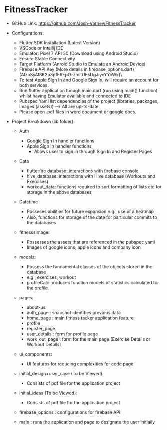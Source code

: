 # FitnessTracker
- GitHub Link: https://github.com/Josh-Varney/FitnessTracker
 - Configurations:
   - Flutter SDK Installation (Latest Version)
   - VSCode or Intellij IDE
   - Emulator: Pixel 7 API 30 (Download using Android Studio)
   - Ensure Stable Connectivity
   - Target Platform (Anroid Studio to Emulate an Android Device)
   - Firebase API Key (More details in firebase_options.dart)(AIzaSyAI8K2u3pfF6EpO-zmitUEsDgJiyoYYoWk)\
   - To test Apple Sign In and Google Sign In, will require an account for both services. 
   - Run flutter application though main.dart (run using main() function) whilst having Emulator available and connected to IDE
   - Pubspec Yaml list dependencies of the project (libraries, packages, images (assets)) --> All are up-to-date
   - Please open .pdf files in word document or google docs.

  - Project Breakdown (lib folder): 
    - Auth
      - Google Sign In handler functions 
      - Apple Sign In handler functions
        - Allows user to sign in through Sign In and Register Pages
    
    - Data
      - flutterfire database: interactions with firebase console
      - hive_database: interactions with Hive database (Workouts and Exercises)
      - workout_data: functions required to sort formatting of lists etc for storage in the above databases
    
    - Datetime
      - Posseses abilities for future expansion e.g., use of a heatmap
      - Also, functions for storage of the date for particular commits to the databases 

    - fitnesssImage:
      - Possesses the assets that are referenced in the pubspec yaml
      - Images of google icons, apple icons and company icon

    - models:
      - Possess the fundamental classes of the objects stored in the database
      - e.g., exercises, workout 
      - profileCalc produces function models of statistics calculated for the profile.
    
    - pages:
      - about-us 
      - auth_page : snapshot identifies previous data 
      - home_page : main fitness tacker application feature
      - profile 
      - register_page
      - user_details : form for profile page
      - work_out_page : form for the main page (Exercise Details or Workout Details)

    - ui_components:
      - UI features for reducing complexities for code page

    - initial_design+user_case (To be Viewed):
      - Consists of pdf file for the application project

    - initial_ideas (To be Viewed):
      - Consists of pdf file for the application project 
    
    - firebase_options : configurations for firebase API
    - main : runs the application and page to designate the  user initially

